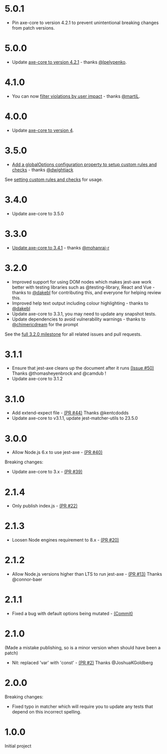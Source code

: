 # 5.0.1

- Pin axe-core to version 4.2.1 to prevent unintentional breaking changes from patch versions.

# 5.0.0

- Update [axe-core to version 4.2.1](https://github.com/nickcolley/jest-axe/pull/169) - thanks [@lpelypenko](https://github.com/lpelypenko).

# 4.1.0

- You can now [filter violations by user impact](https://github.com/nickcolley/jest-axe#setting-the-level-of-user-impact) - thanks [@martiL](https://github.com/martiL).

# 4.0.0

- Update [axe-core to version 4](https://github.com/dequelabs/axe-core/releases/tag/v4.0.0).

# 3.5.0

- [Add a globalOptions configuration property to setup custom rules and checks](https://github.com/nickcolley/jest-axe/pull/114) - thanks [@dwightjack](https://github.com/@dwightjack)

See [setting custom rules and checks](https://github.com/nickcolley/jest-axe#setting-custom-rules-and-checks) for usage.

# 3.4.0

- Update axe-core to 3.5.0

# 3.3.0

- [Update axe-core to 3.4.1](https://github.com/nickcolley/jest-axe/pull/83) - thanks [@mohanraj-r](https://github.com/mohanraj-r)

# 3.2.0

- Improved support for using DOM nodes which makes jest-axe work better with testing libraries such as @testing-library, React and Vue - thanks to [@dakebl](https://github.com/dakebl) for contributing this, and everyone for helping review this.
- Improved help text output including colour highlighting - thanks to [@dakebl](https://github.com/dakebl)
- Update axe-core to 3.3.1, you may need to update any snapshot tests.
- Update dependencies to avoid vulnerability warnings - thanks to [@chimericdream](https://github.com/chimericdream) for the prompt

See the [full 3.2.0 milestone](https://github.com/nickcolley/jest-axe/milestone/1) for all related issues and pull requests.

# 3.1.1

- Ensure that jest-axe cleans up the document after it runs [(Issue #50)](https://github.com/nickcolley/jest-axe/issues/50) Thanks @thomasheyenbrock and @camdub !
- Update axe-core to 3.1.2

# 3.1.0

- Add extend-expect file - [(PR #44)](https://github.com/nickcolley/jest-axe/pull/44) Thanks @kentcdodds
- Update axe-core to v3.1.1, update jest-matcher-utils to 23.5.0

# 3.0.0

- Allow Node.js 6.x to use jest-axe - [(PR #40)](https://github.com/nickcolley/jest-axe/pull/40)

Breaking changes:
- Update axe-core to 3.x - [(PR #39)](https://github.com/nickcolley/jest-axe/pull/39)

# 2.1.4

- Only publish index.js - [(PR #22)](https://github.com/nickcolley/jest-axe/pull/22)

# 2.1.3

- Loosen Node engines requirement to 8.x - [(PR #20)](https://github.com/nickcolley/jest-axe/pull/20)

# 2.1.2

- Allow Node.js versions higher than LTS to run jest-axe - [(PR #13)](https://github.com/nickcolley/jest-axe/pull/13) Thanks @connor-baer

# 2.1.1

- Fixed a bug with default options being mutated - [(Commit)](https://github.com/nickcolley/jest-axe/commit/60412a52461e610ab6d2391441edda0a803d0dc5)

# 2.1.0
(Made a mistake publishing, so is a minor version when should have been a patch)

- Nit: replaced 'var' with 'const' - [(PR #2)](https://github.com/nickcolley/jest-axe/pull/2) Thanks @JoshuaKGoldberg

# 2.0.0
Breaking changes:
- Fixed typo in matcher which will require you to update any tests that depend on this incorrect spelling.

# 1.0.0

Initial project
